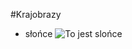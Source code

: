 #Krajobrazy
- słońce
![To jest slońce](https://pixabay.com/pl/drzewo-morze-trawa-natura-ocean-2435269/)

